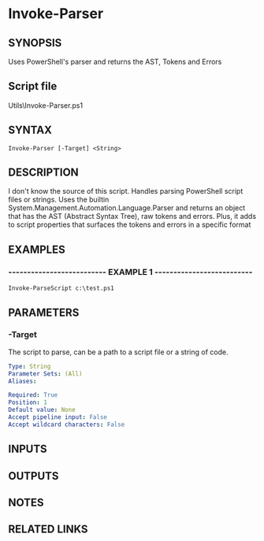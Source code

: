 # Invoke-Parser

## SYNOPSIS
Uses PowerShell's parser and returns the AST, Tokens and Errors

## Script file
Utils\Invoke-Parser.ps1

## SYNTAX

```
Invoke-Parser [-Target] <String>
```

## DESCRIPTION
I don't know the source of this script.
Handles parsing PowerShell script files or strings.
Uses the builtin System.Management.Automation.Language.Parser and returns
an object that has the AST (Abstract Syntax Tree), raw tokens and errors.
Plus, it adds to script properties that surfaces the tokens and errors
in a specific format

## EXAMPLES

### -------------------------- EXAMPLE 1 --------------------------
```
Invoke-ParseScript c:\test.ps1
```
## PARAMETERS

### -Target
The script to parse, can be a path to a script file or a string of code.

```yaml
Type: String
Parameter Sets: (All)
Aliases: 

Required: True
Position: 1
Default value: None
Accept pipeline input: False
Accept wildcard characters: False
```

## INPUTS

## OUTPUTS

## NOTES

## RELATED LINKS



